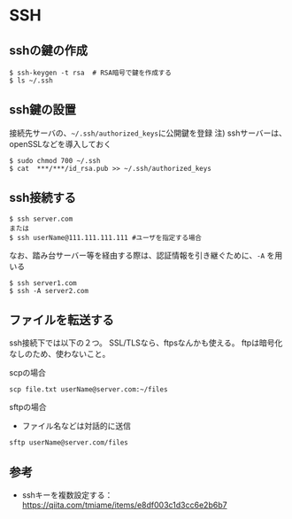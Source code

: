 # SSH

## sshの鍵の作成

```
$ ssh-keygen -t rsa  # RSA暗号で鍵を作成する
$ ls ~/.ssh
```

## ssh鍵の設置

接続先サーバの、`~/.ssh/authorized_keys`に公開鍵を登録
注) sshサーバーは、openSSLなどを導入しておく

```
$ sudo chmod 700 ~/.ssh 
$ cat  ***/***/id_rsa.pub >> ~/.ssh/authorized_keys
```

## ssh接続する

```
$ ssh server.com 
または
$ ssh userName@111.111.111.111 #ユーザを指定する場合
```

なお、踏み台サーバー等を経由する際は、認証情報を引き継ぐために、`-A` を用いる

```
$ ssh server1.com
$ ssh -A server2.com
```

## ファイルを転送する

ssh接続下では以下の２つ。
SSL/TLSなら、ftpsなんかも使える。
ftpは暗号化なしのため、使わないこと。

scpの場合

```
scp file.txt userName@server.com:~/files
```

sftpの場合
- ファイル名などは対話的に送信
```
sftp userName@server.com/files
```

## 参考
- sshキーを複数設定する：https://qiita.com/tmiame/items/e8df003c1d3cc6e2b6b7